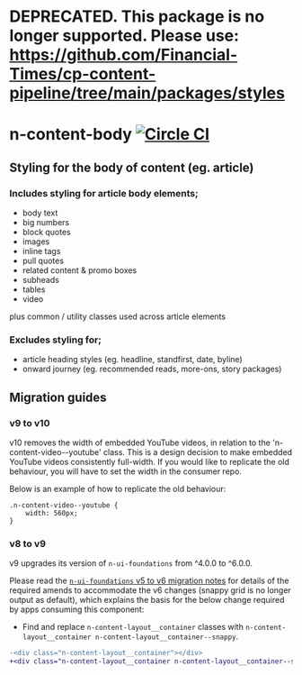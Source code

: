 # DEPRECATED. This package is no longer supported. Please use: https://github.com/Financial-Times/cp-content-pipeline/tree/main/packages/styles

# n-content-body [![Circle CI](https://circleci.com/gh/Financial-Times/n-content-body.svg?style=svg)](https://circleci.com/gh/Financial-Times/n-content-body)

## Styling for the body of content (eg. article)

### Includes styling for article body elements;

- body text
- big numbers
- block quotes
- images
- inline tags
- pull quotes
- related content & promo boxes
- subheads
- tables
- video

plus common / utility classes used across article elements

### Excludes styling for;

- article heading styles (eg. headline, standfirst, date, byline)
- onward journey (eg. recommended reads, more-ons, story packages)

## Migration guides

### v9 to v10

v10 removes the width of embedded YouTube videos, in relation to the 'n-content-video--youtube' class. This is a design decision to make embedded YouTube videos consistently full-width. If you would like to replicate the old behaviour, you will have to set the width in the consumer repo.

Below is an example of how to replicate the old behaviour:

```
.n-content-video--youtube {
	width: 560px;
}
```

### v8 to v9

v9 upgrades its version of `n-ui-foundations` from ^4.0.0 to ^6.0.0.

Please read the [`n-ui-foundations` v5 to v6 migration notes](https://github.com/Financial-Times/n-ui-foundations#user-content-v5-to-v6) for details of the required amends to accommodate the v6 changes (snappy grid is no longer output as default), which explains the basis for the below change required by apps consuming this component:

- Find and replace `n-content-layout__container` classes with `n-content-layout__container n-content-layout__container--snappy`.

```diff
-<div class="n-content-layout__container"></div>
+<div class="n-content-layout__container n-content-layout__container--snappy"></div>
```
